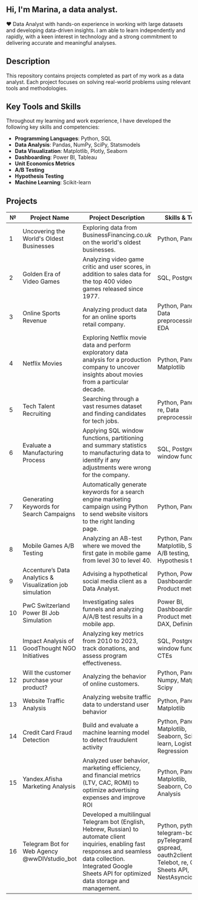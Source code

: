## Hi, I'm Marina, a data analyst.  
❤️ Data Analyst with hands-on experience in working with large datasets and developing data-driven insights. I am able to learn independently and rapidly, with a keen interest in technology and a strong commitment to delivering accurate and meaningful analyses.

## Description
This repository contains projects completed as part of my work as a data analyst. Each project focuses on solving real-world problems using relevant tools and methodologies.

## Key Tools and Skills
Throughout my learning and work experience, I have developed the following key skills and competencies:

- **Programming Languages**: Python, SQL
- **Data Analysis**: Pandas, NumPy, SciPy, Statsmodels
- **Data Visualization**: Matplotlib, Plotly, Seaborn
- **Dashboarding**: Power BI, Tableau
- **Unit Economics Metrics**
- **A/B Testing**
- **Hypothesis Testing**
- **Machine Learning**: Scikit-learn

## Projects

| №  | Project Name                                          | Project Description                                                                                                                                     | Skills & Tools                                                             |
|----|--------------------------------------------------------------|---------------------------------------------------------------------------------------------------------------------------------------------------------|----------------------------------------------------------------------------|
| 1  | Uncovering the World's Oldest Businesses                    | Exploring data from BusinessFinancing.co.uk on the world's oldest businesses.                                                                                                 | Python, Pandas                                                             |
| 2  | Golden Era of Video Games                                       | Analyzing video game critic and user scores, in addition to sales data for the top 400 video games released since 1977.                                                       | SQL, PostgreSQL                                         |
| 3  | Online Sports Revenue                                   | Analyzing product data for an online sports retail company.                        | Python, Pandas, Data preprocessing, EDA     |
| 4  | Netflix Movies                              | Exploring Netflix movie data and perform exploratory data analysis for a production company to uncover insights about movies from a particular decade.             | Python, Pandas, Matplotlib |
| 5  |Tech Talent Recruiting                         | Searching through a vast resumes dataset and finding candidates for tech jobs.                                                | Python, Pandas, re, Data preprocessing   |
| 6  | Evaluate a Manufacturing Process                                                    | Applying SQL window functions, partitioning and summary statistics to manufacturing data to identify if any adjustments were wrong for the company.                                                 | SQL, PostgreSQL, window functions                                                            |
| 7  | Generating Keywords for Search Campaigns           | Automatically generate keywords for a search engine marketing campaign using Python to send website visitors to the right landing page.                        | Python, Pandas        |
| 8  | Mobile Games A/B Testing                                                 | Analyzing an AB-test where we moved the first gate in mobile game from level 30 to level 40.                                      | Python, Pandas, Matplotlib, SciPy, A/B testing, Hypothesis testing                                                              |
| 9  | Accenture’s Data Analytics & Visualization job simulation                                     | Advising a hypothetical social media client as a Data Analyst.                                                       | Python, Power BI, Dashboarding, Product metrics          |
| 10 | PwC Switzerland Power BI Job Simulation                      | Investigating sales funnels and analyzing A/A/B test results in a mobile app.                                                                            | Power BI, Dashboarding, Product metrics, DAX, Defining KPIs    |
| 11 | Impact Analysis of GoodThought NGO Initiatives                      | Analyzing key metrics from 2010 to 2023, track donations, and assess program effectiveness.                                                                            | SQL, PostgreSQL, window functions, CTEs    |
| 12 | Will the customer purchase your product?                      | Analyzing the behavior of online customers.                                                                            | Python, Pandas, Numpy, Matplotlib, Scipy     |
| 13 | Website Traffic Analysis                      | Analyzing website traffic data to understand user behavior                                                                            | Python, Pandas, Matplotlib     |
| 14 | Credit Card Fraud Detection                   | Build and evaluate a machine learning model to detect fraudulent activity                                                                           | Python, Pandas, Matplotlib, Seaborn, Scikit-learn, Logistic Regression     |
| 15 | Yandex.Afisha Marketing Analysis                   | Analyzed user behavior, marketing efficiency, and financial metrics (LTV, CAC, ROMI) to optimize advertising expenses and improve ROI                                                                           | Python, Pandas, Matplotlib, Seaborn, Cohort Analysis     |
| 16 | Telegram Bot for Web Agency @wwDIVstudio_bot                   | Developed a multilingual Telegram bot (English, Hebrew, Russian) to automate client inquiries, enabling fast responses and seamless data collection. Integrated Google Sheets API for optimized data storage and management.                                                                       | Python, python-telegram-bot, pyTelegramBotAPI, gspread, oauth2client, Telebot, re, Google Sheets API,  NestAsyncio     |

